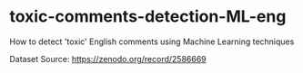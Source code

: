 # toxic-comments-detection-ML-eng
How to detect 'toxic' English comments using Machine Learning techniques

Dataset Source: https://zenodo.org/record/2586669

